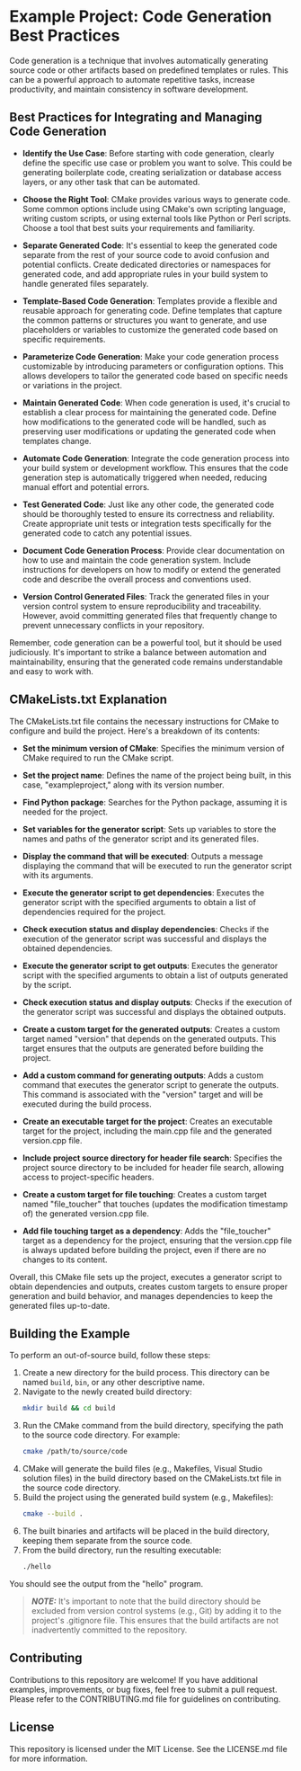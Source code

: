 # Example Project: Code Generation Best Practices

Code generation is a technique that involves automatically generating source code or other artifacts based on predefined templates or rules. This can be a powerful approach to automate repetitive tasks, increase productivity, and maintain consistency in software development.

## Best Practices for Integrating and Managing Code Generation

- **Identify the Use Case**: Before starting with code generation, clearly define the specific use case or problem you want to solve. This could be generating boilerplate code, creating serialization or database access layers, or any other task that can be automated.

- **Choose the Right Tool**: CMake provides various ways to generate code. Some common options include using CMake's own scripting language, writing custom scripts, or using external tools like Python or Perl scripts. Choose a tool that best suits your requirements and familiarity.

- **Separate Generated Code**: It's essential to keep the generated code separate from the rest of your source code to avoid confusion and potential conflicts. Create dedicated directories or namespaces for generated code, and add appropriate rules in your build system to handle generated files separately.

- **Template-Based Code Generation**: Templates provide a flexible and reusable approach for generating code. Define templates that capture the common patterns or structures you want to generate, and use placeholders or variables to customize the generated code based on specific requirements.

- **Parameterize Code Generation**: Make your code generation process customizable by introducing parameters or configuration options. This allows developers to tailor the generated code based on specific needs or variations in the project.

- **Maintain Generated Code**: When code generation is used, it's crucial to establish a clear process for maintaining the generated code. Define how modifications to the generated code will be handled, such as preserving user modifications or updating the generated code when templates change.

- **Automate Code Generation**: Integrate the code generation process into your build system or development workflow. This ensures that the code generation step is automatically triggered when needed, reducing manual effort and potential errors.

- **Test Generated Code**: Just like any other code, the generated code should be thoroughly tested to ensure its correctness and reliability. Create appropriate unit tests or integration tests specifically for the generated code to catch any potential issues.

- **Document Code Generation Process**: Provide clear documentation on how to use and maintain the code generation system. Include instructions for developers on how to modify or extend the generated code and describe the overall process and conventions used.

- **Version Control Generated Files**: Track the generated files in your version control system to ensure reproducibility and traceability. However, avoid committing generated files that frequently change to prevent unnecessary conflicts in your repository.

Remember, code generation can be a powerful tool, but it should be used judiciously. It's important to strike a balance between automation and maintainability, ensuring that the generated code remains understandable and easy to work with.


##  CMakeLists.txt Explanation

The CMakeLists.txt file contains the necessary instructions for CMake to configure and build the project. Here's a breakdown of its contents:

- **Set the minimum version of CMake**: Specifies the minimum version of CMake required to run the CMake script.

- **Set the project name**: Defines the name of the project being built, in this case, "exampleproject," along with its version number.

- **Find Python package**: Searches for the Python package, assuming it is needed for the project.

- **Set variables for the generator script**: Sets up variables to store the names and paths of the generator script and its generated files.

- **Display the command that will be executed**: Outputs a message displaying the command that will be executed to run the generator script with its arguments.

- **Execute the generator script to get dependencies**: Executes the generator script with the specified arguments to obtain a list of dependencies required for the project.

- **Check execution status and display dependencies**: Checks if the execution of the generator script was successful and displays the obtained dependencies.

- **Execute the generator script to get outputs**: Executes the generator script with the specified arguments to obtain a list of outputs generated by the script.

- **Check execution status and display outputs**: Checks if the execution of the generator script was successful and displays the obtained outputs.

- **Create a custom target for the generated outputs**: Creates a custom target named "version" that depends on the generated outputs. This target ensures that the outputs are generated before building the project.

- **Add a custom command for generating outputs**: Adds a custom command that executes the generator script to generate the outputs. This command is associated with the "version" target and will be executed during the build process.

- **Create an executable target for the project**: Creates an executable target for the project, including the main.cpp file and the generated version.cpp file.

- **Include project source directory for header file search**: Specifies the project source directory to be included for header file search, allowing access to project-specific headers.

- **Create a custom target for file touching**: Creates a custom target named "file_toucher" that touches (updates the modification timestamp of) the generated version.cpp file.

- **Add file touching target as a dependency**: Adds the "file_toucher" target as a dependency for the project, ensuring that the version.cpp file is always updated before building the project, even if there are no changes to its content.

Overall, this CMake file sets up the project, executes a generator script to obtain dependencies and outputs, creates custom targets to ensure proper generation and build behavior, and manages dependencies to keep the generated files up-to-date.

## Building the Example

To perform an out-of-source build, follow these steps:

1. Create a new directory for the build process. This directory can be named `build`, `bin`, or any other descriptive name.
2. Navigate to the newly created build directory:
   ```bash
   mkdir build && cd build
   ```
3. Run the CMake command from the build directory, specifying the path to the source code directory. For example:
   ```bash
   cmake /path/to/source/code
   ```
4. CMake will generate the build files (e.g., Makefiles, Visual Studio solution files) in the build directory based on the CMakeLists.txt file in the source code directory.
5. Build the project using the generated build system (e.g., Makefiles):
   ```bash
   cmake --build .
   ```
6. The built binaries and artifacts will be placed in the build directory, keeping them separate from the source code.
7. From the build directory, run the resulting executable:
   ```bash
   ./hello
   ```
You should see the output from the "hello" program.

> **_NOTE:_** It's important to note that the build directory should be excluded from version control systems (e.g., Git) by adding it to the project's .gitignore file. This ensures that the build artifacts are not inadvertently committed to the repository.

## Contributing

Contributions to this repository are welcome! If you have additional examples, improvements, or bug fixes, feel free to submit a pull request. Please refer to the CONTRIBUTING.md file for guidelines on contributing.

## License

This repository is licensed under the MIT License. See the LICENSE.md file for more information.
